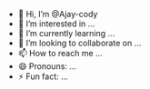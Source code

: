 - 👋 Hi, I’m @Ajay-cody
- 👀 I’m interested in ...
- 🌱 I’m currently learning ...
- 💞️ I’m looking to collaborate on ...
- 📫 How to reach me ...
- 😄 Pronouns: ...
- ⚡ Fun fact: ...

<!---
Ajay-cody/Ajay-cody is a ✨ special ✨ repository because its `README.md` (this file) appears on your GitHub profile.
You can click the Preview link to take a look at your changes.
--->
